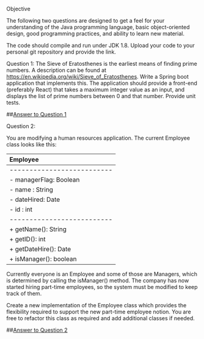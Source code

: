 
Objective

The following two questions are designed to get a feel for your understanding of the Java programming language, basic object-oriented design, good programming practices, and ability to learn new material. 

The code should compile and run under JDK 1.8.  Upload your code to your personal git repository and provide the link.

Question 1:
The Sieve of Eratosthenes is the earliest means of finding prime numbers.  A description can be found at https://en.wikipedia.org/wiki/Sieve_of_Eratosthenes.  Write a Spring boot application that implements this.  The application should provide a front-end (preferably React) that takes a maximum integer value as an input, and displays the list of prime numbers between 0 and that number.  Provide unit tests.

##[Answer to Question 1](docs/Answer1.md)

Question 2:

You are modifying a human resources application. The current Employee class looks like this:
 
|Employee|
|:--------------------------|
|--------------------------|
|- managerFlag: Boolean|
|- name : String|
|- dateHired: Date|
|- id : int|
|--------------------------|
|+ getName(): String|
|+ getID(): int|
|+ getDateHire(): Date|
|+ isManager(): boolean|

Currently everyone is an Employee and some of those are Managers, which is determined by calling the isManager() method. The company has now started hiring part-time employees, so the system must be modified to keep track of them.
 
Create a new implementation of the Employee class which provides the flexibility required to support the new part-time employee notion. You are free to refactor this class as required and add additional classes if needed. 

##[Answer to Question 2](docs/Answer2.md)





